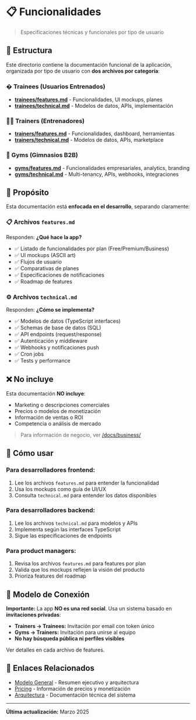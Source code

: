 # 📋 Funcionalidades

> Especificaciones técnicas y funcionales por tipo de usuario

## 📂 Estructura

Este directorio contiene la documentación funcional de la aplicación, organizada por tipo de usuario con **dos archivos por categoría**:

### � Trainees (Usuarios Entrenados)
- **[trainees/features.md](trainees/features.md)** - Funcionalidades, UI mockups, planes
- **[trainees/technical.md](trainees/technical.md)** - Modelos de datos, APIs, implementación

### 👨‍🏫 Trainers (Entrenadores)
- **[trainers/features.md](trainers/features.md)** - Funcionalidades, dashboard, herramientas
- **[trainers/technical.md](trainers/technical.md)** - Modelos de datos, APIs, marketplace

### 🏢 Gyms (Gimnasios B2B)
- **[gyms/features.md](gyms/features.md)** - Funcionalidades empresariales, analytics, branding
- **[gyms/technical.md](gyms/technical.md)** - Multi-tenancy, APIs, webhooks, integraciones

## 🎯 Propósito

Esta documentación está **enfocada en el desarrollo**, separando claramente:

### 📋 Archivos `features.md`
Responden: **¿Qué hace la app?**

- ✅ Listado de funcionalidades por plan (Free/Premium/Business)
- ✅ UI mockups (ASCII art)
- ✅ Flujos de usuario
- ✅ Comparativas de planes
- ✅ Especificaciones de notificaciones
- ✅ Roadmap de features

### ⚙️ Archivos `technical.md`
Responden: **¿Cómo se implementa?**

- ✅ Modelos de datos (TypeScript interfaces)
- ✅ Schemas de base de datos (SQL)
- ✅ API endpoints (request/response)
- ✅ Autenticación y middleware
- ✅ Webhooks y notificaciones push
- ✅ Cron jobs
- ✅ Tests y performance

## ❌ No incluye

Esta documentación **NO incluye**:
- Marketing o descripciones comerciales
- Precios o modelos de monetización
- Información de ventas o ROI
- Competencia o análisis de mercado

> Para información de negocio, ver [/docs/business/](../business/)

## 📖 Cómo usar

### Para desarrolladores frontend:
1. Lee los archivos `features.md` para entender la funcionalidad
2. Usa los mockups como guía de UI/UX
3. Consulta `technical.md` para entender los datos disponibles

### Para desarrolladores backend:
1. Lee los archivos `technical.md` para modelos y APIs
2. Implementa según las interfaces TypeScript
3. Sigue las especificaciones de endpoints

### Para product managers:
1. Revisa los archivos `features.md` para features por plan
2. Valida que los mockups reflejen la visión del producto
3. Prioriza features del roadmap

## 🔗 Modelo de Conexión

**Importante:** La app **NO es una red social**. Usa un sistema basado en **invitaciones privadas**:

- **Trainers → Trainees:** Invitación por email con token único
- **Gyms → Trainers:** Invitación para unirse al equipo
- **No hay búsqueda pública ni perfiles visibles**

Ver detalles en cada archivo de features.

## 🔗 Enlaces Relacionados

- [Modelo General](../business/model.md) - Resumen ejecutivo y arquitectura
- [Pricing](../business/pricing.md) - Información de precios y monetización
- [Arquitectura](../architecture/overview.md) - Documentación técnica del sistema

---

**Última actualización:** Marzo 2025
